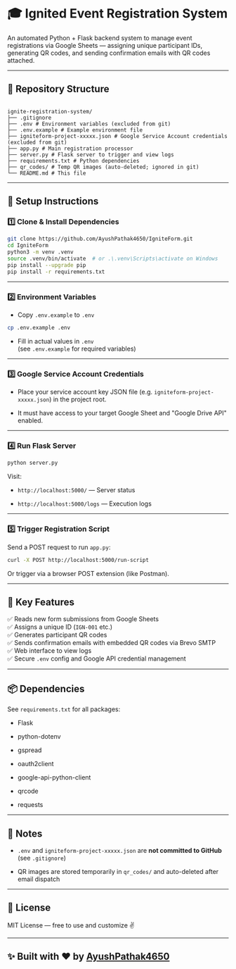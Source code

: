 # 🎓 Ignited Event Registration System 

An automated Python + Flask backend system to manage event registrations via Google Sheets — assigning unique participant IDs, generating QR codes, and sending confirmation emails with QR codes attached.  

---

## 📂 Repository Structure

```

ignite-registration-system/  
├── .gitignore  
├── .env # Environment variables (excluded from git)  
├── .env.example # Example environment file  
├── igniteform-project-xxxxx.json # Google Service Account credentials (excluded from git)  
├── app.py # Main registration processor  
├── server.py # Flask server to trigger and view logs  
├── requirements.txt # Python dependencies  
├── qr_codes/ # Temp QR images (auto-deleted; ignored in git)  
└── README.md # This file

```

---

## 🚀 Setup Instructions

### 1️⃣ Clone & Install Dependencies
```bash
git clone https://github.com/AyushPathak4650/IgniteForm.git
cd IgniteForm
python3 -m venv .venv
source .venv/bin/activate  # or .\.venv\Scripts\activate on Windows
pip install --upgrade pip
pip install -r requirements.txt
```

* * *

### 2️⃣ Environment Variables

* Copy `.env.example` to `.env`
    

```bash
cp .env.example .env
```

* Fill in actual values in `.env`  
    (see `.env.example` for required variables)
    

* * *

### 3️⃣ Google Service Account Credentials

* Place your service account key JSON file (e.g. `igniteform-project-xxxxx.json`) in the project root.
    
* It must have access to your target Google Sheet and "Google Drive API" enabled.
    

* * *

### 4️⃣ Run Flask Server

```bash
python server.py
```

Visit:

* `http://localhost:5000/` — Server status
    
* `http://localhost:5000/logs` — Execution logs
    

* * *

### 5️⃣ Trigger Registration Script

Send a POST request to run `app.py`:

```bash
curl -X POST http://localhost:5000/run-script
```

Or trigger via a browser POST extension (like Postman).

* * *

## 📡 Key Features

✅ Reads new form submissions from Google Sheets  
✅ Assigns a unique ID (`IGN-001` etc.)  
✅ Generates participant QR codes  
✅ Sends confirmation emails with embedded QR codes via Brevo SMTP  
✅ Web interface to view logs  
✅ Secure `.env` config and Google API credential management

* * *

## 📦 Dependencies

See `requirements.txt` for all packages:

* Flask
    
* python-dotenv
    
* gspread
    
* oauth2client
    
* google-api-python-client
    
* qrcode
    
* requests
    

* * *

## 📄 Notes

* `.env` and `igniteform-project-xxxxx.json` are **not committed to GitHub** (see `.gitignore`)
    
* QR images are stored temporarily in `qr_codes/` and auto-deleted after email dispatch
    

* * *

## 📄 License

MIT License — free to use and customize ✌️

* * *

## ✨ Built with ❤️ by [AyushPathak4650](https://github.com/AyushPathak4650)